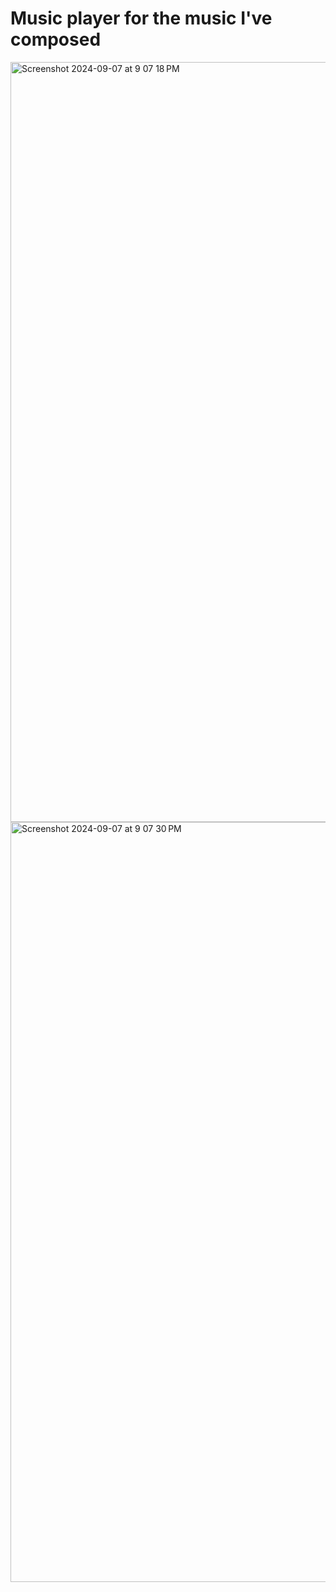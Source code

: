 <h1>Music player for the music I've composed</h1>
<img width="1216" alt="Screenshot 2024-09-07 at 9 07 18 PM" src="https://github.com/user-attachments/assets/09393081-624d-44ff-97f9-ce700010bf23">
<img width="1216" alt="Screenshot 2024-09-07 at 9 07 30 PM" src="https://github.com/user-attachments/assets/d6c67d37-1ba0-482c-9593-65d9fdf82e02">
